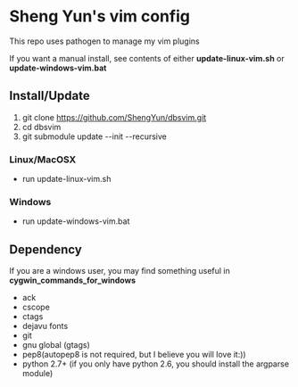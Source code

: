 # Sheng Yun's vim config

This repo uses pathogen to manage my vim plugins

If you want a manual install, see contents of either **update-linux-vim.sh**
or **update-windows-vim.bat**

## Install/Update
1. git clone https://github.com/ShengYun/dbsvim.git
2. cd dbsvim
3. git submodule update --init --recursive

### Linux/MacOSX
- run update-linux-vim.sh

### Windows
- run update-windows-vim.bat

## Dependency
If you are a windows user, you may find something useful in **cygwin\_commands\_for\_windows**

- ack
- cscope
- ctags
- dejavu fonts
- git
- gnu global (gtags)
- pep8(autopep8 is not required, but I believe you will love it:))
- python 2.7+ (if you only have python 2.6, you should install the argparse module)
